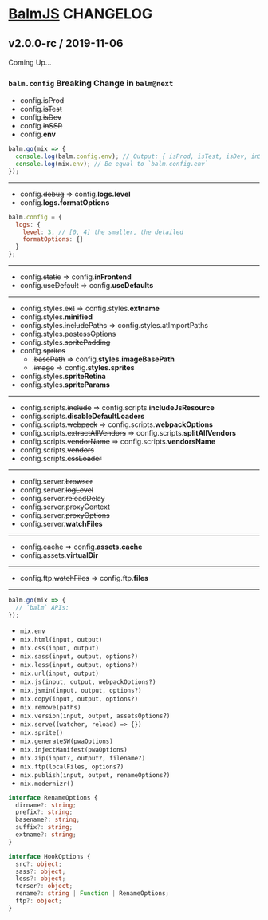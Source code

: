 # [BalmJS](https://balmjs.com/) CHANGELOG

## v2.0.0-rc / 2019-11-06

Coming Up...

### `balm.config` Breaking Change in `balm@next`

- config.<del>isProd</del>
- config.<del>isTest</del>
- config.<del>isDev</del>
- config.<del>inSSR</del>
- config.**env**

```js
balm.go(mix => {
  console.log(balm.config.env); // Output: { isProd, isTest, isDev, inSSR }
  console.log(mix.env); // Be equal to `balm.config.env`
});
```

---

- config.<del>debug</del> => config.**logs.level**
- config.**logs.formatOptions**

```js
balm.config = {
  logs: {
    level: 3, // [0, 4] the smaller, the detailed
    formatOptions: {}
  }
};
```

---

- config.<del>static</del> => config.**inFrontend**
- config.<del>useDefault</del> => config.**useDefaults**

---

- config.styles.<del>ext</del> => config.styles.**extname**
- config.styles.**minified**
- config.styles.<del>includePaths</del> => config.styles.atImportPaths
- config.styles.<del>postcssOptions</del>
- config.styles.<del>spritePadding</del>
- config.<del>sprites</del>
  - .<del>basePath</del> => config.**styles.imageBasePath**
  - .<del>image</del> => config.**styles.sprites**
- config.styles.**spriteRetina**
- config.styles.**spriteParams**

---

- config.scripts.<del>include</del> => config.scripts.**includeJsResource**
- config.scripts.**disableDefaultLoaders**
- config.scripts.<del>webpack</del> => config.scripts.**webpackOptions**
- config.scripts.<del>extractAllVendors</del> => config.scripts.**splitAllVendors**
- config.scripts.<del>vendorName</del> => config.scripts.**vendorsName**
- config.scripts.<del>vendors</del>
- config.scripts.<del>cssLoader</del>

---

- config.server.<del>browser</del>
- config.server.<del>logLevel</del>
- config.server.<del>reloadDelay</del>
- config.server.<del>proxyContext</del>
- config.server.<del>proxyOptions</del>
- config.server.**watchFiles**

---

- config.<del>cache</del> => config.**assets.cache**
- config.assets.**virtualDir**

---

- config.ftp.<del>watchFiles</del> => config.ftp.**files**

---

```js
balm.go(mix => {
  // `balm` APIs:
});
```

- `mix.env`
- `mix.html(input, output)`
- `mix.css(input, output)`
- `mix.sass(input, output, options?)`
- `mix.less(input, output, options?)`
- `mix.url(input, output)`
- `mix.js(input, output, webpackOptions?)`
- `mix.jsmin(input, output, options?)`
- `mix.copy(input, output, options?)`
- `mix.remove(paths)`
- `mix.version(input, output, assetsOptions?)`
- `mix.serve((watcher, reload) => {})`
- `mix.sprite()`
- `mix.generateSW(pwaOptions)`
- `mix.injectManifest(pwaOptions)`
- `mix.zip(input?, output?, filename?)`
- `mix.ftp(localFiles, options?)`
- `mix.publish(input, output, renameOptions?)`
- `mix.modernizr()`

```ts
interface RenameOptions {
  dirname?: string;
  prefix?: string;
  basename?: string;
  suffix?: string;
  extname?: string;
}

interface HookOptions {
  src?: object;
  sass?: object;
  less?: object;
  terser?: object;
  rename?: string | Function | RenameOptions;
  ftp?: object;
}
```
